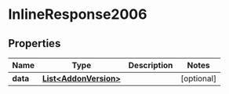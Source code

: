 # InlineResponse2006

## Properties
Name | Type | Description | Notes
------------ | ------------- | ------------- | -------------
**data** | [**List&lt;AddonVersion&gt;**](AddonVersion.md) |  |  [optional]
